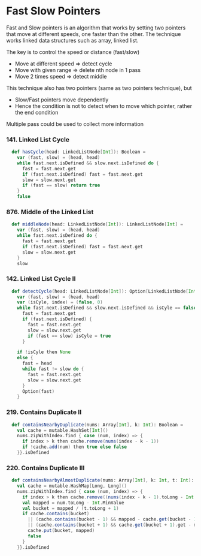# Fast Slow Pointers

Fast and Slow pointers is an algorithm that works by setting two pointers that move at different speeds, one faster than the other.
The technique works linked data structures such as array, linked list.

The key is to control the speed or distance (fast/slow)
- Move at different speed => detect cycle
- Move with given range => delete nth node in 1 pass
- Move 2 times speed => detect middle

This technique also has two pointers (same as two pointers technique), but 
- Slow/Fast pointers move dependently 
- Hence the condition is not to detect when to move which pointer, rather the end condition

Multiple pass could be used to collect more information

### 141. Linked List Cycle
```scala
  def hasCycle(head: LinkedListNode[Int]): Boolean =
    var (fast, slow) = (head, head)
    while fast.next.isDefined && slow.next.isDefined do {
      fast = fast.next.get
      if (fast.next.isDefined) fast = fast.next.get
      slow = slow.next.get
      if (fast == slow) return true
    }
    false
```

### 876. Middle of the Linked List
```scala
  def middleNode(head: LinkedListNode[Int]): LinkedListNode[Int] =
    var (fast, slow) = (head, head)
    while fast.next.isDefined do {
      fast = fast.next.get
      if (fast.next.isDefined) fast = fast.next.get
      slow = slow.next.get
    }
    slow
```

### 142. Linked List Cycle II
```scala
  def detectCycle(head: LinkedListNode[Int]): Option[LinkedListNode[Int]] =
    var (fast, slow) = (head, head)
    var (isCyle, index) = (false, 0)
    while fast.next.isDefined && slow.next.isDefined && isCyle == false do
      fast = fast.next.get
      if (fast.next.isDefined) {
        fast = fast.next.get
        slow = slow.next.get
        if (fast == slow) isCyle = true
      }

    if !isCyle then None
    else {
      fast = head
      while fast != slow do {
        fast = fast.next.get
        slow = slow.next.get
      }
      Option(fast)
    }
```

### 219. Contains Duplicate II
```scala
  def containsNearbyDuplicate(nums: Array[Int], k: Int): Boolean =
    val cache = mutable.HashSet[Int]()
    nums.zipWithIndex.find { case (num, index) => {
      if index > k then cache.remove(nums(index - k - 1))
      if !cache.add(num) then true else false
    }}.isDefined
```

### 220. Contains Duplicate III
```scala
  def containsNearbyAlmostDuplicate(nums: Array[Int], k: Int, t: Int): Boolean =
    val cache = mutable.HashMap[Long, Long]()
    nums.zipWithIndex.find { case (num, index) => {
      if index > k then cache.remove((nums(index - k - 1).toLong - Int.MinValue) / (t.toLong + 1))
      val mapped = num.toLong - Int.MinValue
      val bucket = mapped / (t.toLong + 1)
      if cache.contains(bucket)
        || (cache.contains(bucket - 1) && mapped - cache.get(bucket - 1).get <= t)
        || (cache.contains(bucket + 1) && cache.get(bucket + 1).get - mapped <= t) then true else {
        cache.put(bucket, mapped)
        false
      }
    }}.isDefined
```